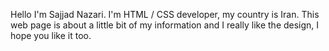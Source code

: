 Hello I'm Sajjad Nazari.
I'm HTML / CSS developer, my country is Iran.
This web page is about a little bit of my information and I really like the design, I hope you like it too.